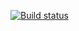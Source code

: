[![Build status](https://ci.appveyor.com/api/projects/status/pmosry15ggdtud8n?svg=true)](https://ci.appveyor.com/project/AleksandrSergeevi4/2-4-1-pageobject)
